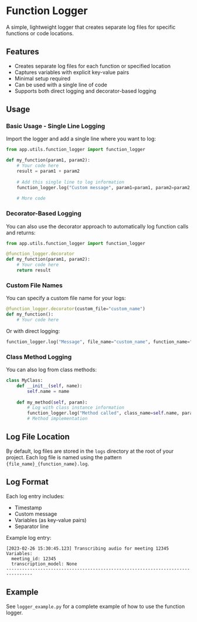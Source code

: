 # Function Logger

A simple, lightweight logger that creates separate log files for specific functions or code locations.

## Features

- Creates separate log files for each function or specified location
- Captures variables with explicit key-value pairs
- Minimal setup required
- Can be used with a single line of code
- Supports both direct logging and decorator-based logging

## Usage

### Basic Usage - Single Line Logging

Import the logger and add a single line where you want to log:

```python
from app.utils.function_logger import function_logger

def my_function(param1, param2):
    # Your code here
    result = param1 + param2
    
    # Add this single line to log information
    function_logger.log("Custom message", param1=param1, param2=param2, result=result)
    
    # More code
```

### Decorator-Based Logging

You can also use the decorator approach to automatically log function calls and returns:

```python
from app.utils.function_logger import function_logger

@function_logger.decorator
def my_function(param1, param2):
    # Your code here
    return result
```

### Custom File Names

You can specify a custom file name for your logs:

```python
@function_logger.decorator(custom_file="custom_name")
def my_function():
    # Your code here
```

Or with direct logging:

```python
function_logger.log("Message", file_name="custom_name", function_name="custom_function", var1=value1)
```

### Class Method Logging

You can also log from class methods:

```python
class MyClass:
    def __init__(self, name):
        self.name = name
        
    def my_method(self, param):
        # Log with class instance information
        function_logger.log("Method called", class_name=self.name, param=param)
        # Method implementation
```

## Log File Location

By default, log files are stored in the `logs` directory at the root of your project. Each log file is named using the pattern `{file_name}_{function_name}.log`.

## Log Format

Each log entry includes:
- Timestamp
- Custom message
- Variables (as key-value pairs)
- Separator line

Example log entry:
```
[2023-02-26 15:30:45.123] Transcribing audio for meeting 12345
Variables:
  meeting_id: 12345
  transcription_model: None
--------------------------------------------------------------------------------
```

## Example

See `logger_example.py` for a complete example of how to use the function logger. 